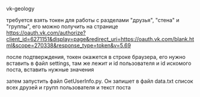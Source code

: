 vk-geology

требуется взять токен для работы с разделами "друзья", "стена" и "группы", его можно получить на странице
https://oauth.vk.com/authorize?client_id=6271151&display=page&redirect_uri=https://oauth.vk.com/blank.html&scope=270338&response_type=token&v=5.69

после подтверждения, токен окажется в строке браузера, его нужно вставить в файл settings, там же лежит и id пользователя
и id искомого поста, вставить нужные значения

затем запустить файл GetUserInfo.py. Он запишет в файл data.txt список всех друзей и групп пользователя и текст поста